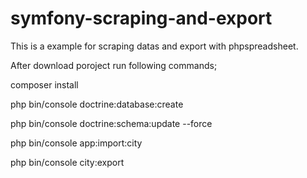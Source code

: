 # symfony-scraping-and-export

This is a example for scraping datas and export with phpspreadsheet.

After download poroject run following commands;

composer install

php bin/console doctrine:database:create

php bin/console doctrine:schema:update --force

php bin/console app:import:city

php bin/console city:export
